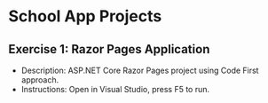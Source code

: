 # School App Projects
## Exercise 1: Razor Pages Application
- Description: ASP.NET Core Razor Pages project using Code First
approach.
- Instructions: Open in Visual Studio, press F5 to run.
